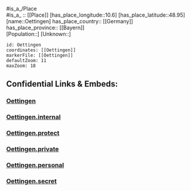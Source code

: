 ﻿---
location: [48.95,10.6] 
mapzoom: [7,12] 
mapmarker: city 
type: City
tags:
- geo/City


SpocWebEntityId: 33068
isDeleted: false
confidential: public

---
#is_a_/Place  
#is_a_ :: [[Place]] 
[has_place_longitude::10.6] 
[has_place_latitude::48.95] 
[name::Oettingen] 
has_place_country:: [[Germany]]  
has_place_province:: [[Bayern]]  
[Population::] 
[Unknown::] 


```leaflet
id: Oettingen
coordinates: [[Oettingen]] 
markerFile: [[Oettingen]] 
defaultZoom: 11 
maxZoom: 18
```


## Confidential Links & Embeds: 

### [Oettingen](/_public/Earth/Continent/Europe/Europe~Central/Germany/Germany~West/Bayern/counties~Bayern/Donau-Ries/cities~Donau-Ries/Oettingen~Bay/City/Oettingen.md) 

### [Oettingen.internal](/_internal/Earth/Continent/Europe/Europe~Central/Germany/Germany~West/Bayern/counties~Bayern/Donau-Ries/cities~Donau-Ries/Oettingen~Bay/City/Oettingen.internal.md) 

### [Oettingen.protect](/_protect/Earth/Continent/Europe/Europe~Central/Germany/Germany~West/Bayern/counties~Bayern/Donau-Ries/cities~Donau-Ries/Oettingen~Bay/City/Oettingen.protect.md) 

### [Oettingen.private](/_private/Earth/Continent/Europe/Europe~Central/Germany/Germany~West/Bayern/counties~Bayern/Donau-Ries/cities~Donau-Ries/Oettingen~Bay/City/Oettingen.private.md) 

### [Oettingen.personal](/_personal/Earth/Continent/Europe/Europe~Central/Germany/Germany~West/Bayern/counties~Bayern/Donau-Ries/cities~Donau-Ries/Oettingen~Bay/City/Oettingen.personal.md) 

### [Oettingen.secret](/_secret/Earth/Continent/Europe/Europe~Central/Germany/Germany~West/Bayern/counties~Bayern/Donau-Ries/cities~Donau-Ries/Oettingen~Bay/City/Oettingen.secret.md) 
